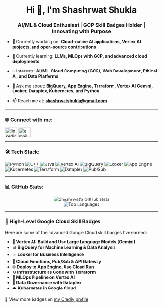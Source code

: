 <h1 align="center">Hi 👋, I'm Shashrwat Shukla</h1>
<h3 align="center">AI/ML & Cloud Enthusiast | GCP Skill Badges Holder | Innovating with Purpose</h3>

- 🔭 Currently working on: **Cloud-native AI applications, Vertex AI projects, and open-source contributions**

- 🌱 Currently learning: **LLMs, MLOps with GCP, and advanced cloud deployments**

- 💡 Interests: **AI/ML, Cloud Computing (GCP), Web Development, Ethical AI, and Data Platforms**

- 🧠 Ask me about: **BigQuery, App Engine, Terraform, Vertex AI Gemini, Looker, Dataplex, Kubernetes, and Python**

- 📫 Reach me at: **shashrwatshukla@gmail.com**


---

### 🌐 Connect with me:
<p align="left">
<a href="https://www.linkedin.com/in/shashrwatshukla/" target="blank"><img align="center" src="https://cdn.jsdelivr.net/npm/simple-icons@v3/icons/linkedin.svg" alt="linkedin" height="30" width="40" /></a>
<a href="mailto:shashrwatshukla@gmail.com"><img align="center" src="https://cdn.jsdelivr.net/npm/simple-icons@v3/icons/gmail.svg" alt="email" height="30" width="40" /></a>
</p>

---

### 🛠️ Tech Stack:

![Python](https://img.shields.io/badge/-Python-333?style=flat&logo=python)
![C++](https://img.shields.io/badge/-C++-00599C?logo=cplusplus&logoColor=white)
![Java](https://img.shields.io/badge/-Java-ED8B00?logo=java&logoColor=white)
![Vertex AI](https://img.shields.io/badge/-VertexAI-0F9D58?logo=google&logoColor=white)
![BigQuery](https://img.shields.io/badge/-BigQuery-4285F4?logo=googlecloud&logoColor=white)
![Looker](https://img.shields.io/badge/-Looker-0096FF?logo=looker&logoColor=white)
![App Engine](https://img.shields.io/badge/-AppEngine-4285F4?logo=googleappengine&logoColor=white)
![Kubernetes](https://img.shields.io/badge/-Kubernetes-326CE5?logo=kubernetes&logoColor=white)
![Terraform](https://img.shields.io/badge/-Terraform-623CE4?logo=terraform&logoColor=white)
![Dataplex](https://img.shields.io/badge/-Dataplex-5F6368?logo=googlecloud&logoColor=white)
![Pub/Sub](https://img.shields.io/badge/-Pub/Sub-34A853?logo=googlecloud&logoColor=white)

---

### 📊 GitHub Stats:

<p align="center">
  <img src="https://github-readme-stats.vercel.app/api?username=shashrwatshukla&show_icons=true&theme=tokyonight" alt="Shashrwat's GitHub stats" />
  <br />
  <img src="https://github-readme-stats.vercel.app/api/top-langs/?username=shashrwatshukla&layout=compact&theme=tokyonight" alt="Top Languages" />
</p>

---

### 🏅 High-Level Google Cloud Skill Badges

Here are some of the advanced Google Cloud skill badges I’ve earned:

- 🧠 **Vertex AI: Build and Use Large Language Models (Gemini)**
- 📊 **BigQuery for Machine Learning & Data Analysis**
- 📈 **Looker for Business Intelligence**
- 🔐 **Cloud Functions, Pub/Sub & API Gateway**
- 🌐 **Deploy to App Engine, Use Cloud Run**
- ⚙️ **Infrastructure as Code with Terraform**
- 🧪 **MLOps Pipeline on Vertex AI**
- 🧹 **Data Governance with Dataplex**
- ☁️ **Kubernetes in Google Cloud**

🔗 View more badges on [my Credly profile](https://www.credly.com/users/shashrwatshukla/badges)
